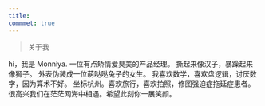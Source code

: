 ```yaml
---
title: 
commmet: true
---
```

> 关于我

hi，我是 Monniya. 
一位有点矫情爱臭美的产品经理。
撕起来像汉子，暴躁起来像狮子。
外表伪装成一位萌哒哒兔子的女生。
我喜欢数学，喜欢盘逻辑，讨厌数字，因为算术不好。
坐标杭州。喜欢旅行，喜欢拍照，修图强迫症拖延症患者。
很高兴我们在茫茫网海中相遇。希望此刻你一展笑颜。
 
 